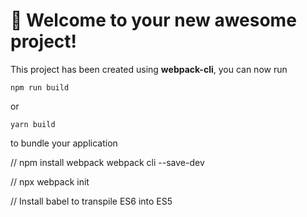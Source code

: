 # 🚀 Welcome to your new awesome project!

This project has been created using **webpack-cli**, you can now run

```
npm run build
```

or

```
yarn build
```

to bundle your application

// npm install webpack webpack cli --save-dev

// npx webpack init

// Install babel to transpile ES6 into ES5
